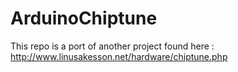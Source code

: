# ArduinoChiptune
This repo is a port of another project found here : http://www.linusakesson.net/hardware/chiptune.php
